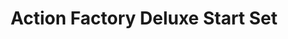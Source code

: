 ---
title: Action Factory Deluxe Start Set
year: 1997
description: >-
  Build, drive, and control! The Action Factory includes 211 building pieces, accessories, the Action Sorter and the Motorized Conveyor. Also includes one wireless RC Loader vehicle, a Command Deck with 8 radio keys and one Control Pad. Includes 110 Volt A/C adapter and three AA batteries.
---
